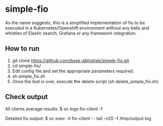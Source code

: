 # simple-fio
As the name suggests, this is a simplified implementation of fio to be executed in a Kubernetes/Openshift environment without any bells and whistles of Elastic search, Grafana or any framework integration. 

## How to run
1. git clone https://github.com/bose-abhishek/simple-fio.git
2. cd simple-fio/
3. Edit config file and set the appropriate parameters required.
4. sh simple_fio.sh
5. Once the test is over, execute the delete script (sh delete_simple_fio.sh)

## Check output

All clients average results:
$ oc logs fio-client -f

Detailed fio output:
$ oc exec -it fio-client -- tail -n20 -f /tmp/output.log
